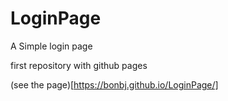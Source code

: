 # LoginPage
A Simple login page

first repository with github pages


(see the page)[https://bonbj.github.io/LoginPage/]